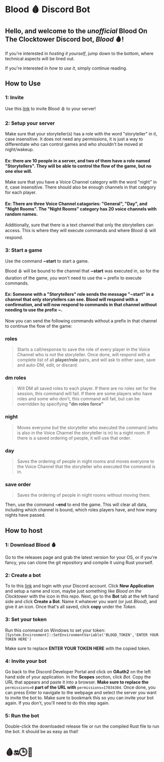 # Blood 🩸 Discord Bot
 
 ## Hello, and welcome to the *unofficial* **Blood On The Clocktower** Discord bot, ***Blood*** 🩸!
If you're interested in *hosting it yourself*, jump down to the bottom, where technical aspects will be lined out.

If you're interested in *how to use it*, simply continue reading.

## How to Use
### 1: Invite
Use this [link](https://discord.com/oauth2/authorize?&client_id=804522025946578974&scope=bot&permissions=17034304) to invite Blood 🩸 to your server!
### 2: Setup your server
Make sure that your storyteller(s) has a role with the word "storyteller" in it, case insensitive. It does not need any permissions, it is just a way to differentiate who can control games and who shouldn't be moved at night/wakeup.

#### Ex: there are 10 people in a server, and two of them have a role named "Storytellers". They will be able to control the flow of the game, but no one else will.

Make sure that you have a Voice Channel category with the word "night" in it, case insensitive. There should also be enough channels in that category for each player.

#### Ex: There are three Voice Channel catagories: "General", "Day", and "Night Rooms". The "Night Rooms" category has 20 voice channels with random names.

Additionally, sure that there is a text channel that only the storytellers can access. This is where they will execute commands and where Blood 🩸 will respond.

### 3: Start a game
Use the command **~start** to start a game.

Blood 🩸 will be bound to the channel that **~start** was executed in, so for the duration of the game, you won't need to use the **~** prefix to execute commands.

#### Ex: Someone with a "Storytellers" role sends the message "\~start" in a channel that only storytellers can see. Blood will respond with a confirmation, and will now respond to commands in that channel without needing to use the prefix **\~**.

Now you can send the following commands without a prefix in that channel to continue the flow of the game:

### roles
>Starts a call/response to save the role of every player in the Voice Channel who is not the storyteller. Once done, will respond with a complete list of all **player/role** pairs, and will ask to either save, save and auto-DM, edit, or discard.

### dm roles
>Will DM all saved roles to each player. If there are no roles set for the session, this command will fail. If there are some players who have roles and some who don't, this command will fail, but can be overridden by specifying **"dm roles force"** 

### night
>Moves everyone *but* the storyteller who executed the command (who is also in the Voice Channel the storyteller is in) to a night room. If there is a saved ordering of people, it will use that order.

### day
>Saves the ordering of people in night rooms and moves everyone to the Voice Channel that the storyteller who executed the command is in.

### save order
>Saves the ordering of people in night rooms without moving them.

Then, use the command **~end** to end the game. This will clear all data, including which channel is bound, which roles players have, and how many nights have passed.


## How to host
### 1: Download Blood 🩸
Go to the releases page and grab the latest version for your OS, or if you're fancy, you can clone the git repository and compile it using Rust yourself.
### 2: Create a bot
To to this [link](https://discord.com/developers/applications) and login with your Discord account. Click **New Application** and setup a name and icon, maybe just something like *Blood on the Clocktower* with the icon in this repo. Next, go to the **Bot** tab at the left hand side and click **Create a Bot**. Name it whatever you want (or just *Blood*), and give it an icon. Once that's all saved, click **copy** under the *Token*.
### 3: Set your token
Run this command on Windows to set your token: `[System.Environment]::SetEnvironmentVariable('BLOOD_TOKEN','ENTER YOUR TOKEN HERE')`

Make sure to replace **ENTER YOUR TOKEN HERE** with the copied token.
### 4: Invite your bot
Go back to the Discord Developer Portal and click on **OAuth2** on the left hand side of your application. In the **Scopes** section, click *Bot*. Copy the URL that appears and paste it into a browser. **Make sure to replace the** `permissions=0` **part of the URL with** `permissions=17034304`. Once done, you can press Enter to navigate to the webpage and select the server you want to invite the bot to. Make sure to bookmark this so you can invite your bot again. If you don't, you'll need to do this step again.
### 5: Run the bot
Double-click the downloaded release file or run the compiled Rust file to run the bot. It should be as easy as that!

# 🩸🔛🕒🗼
